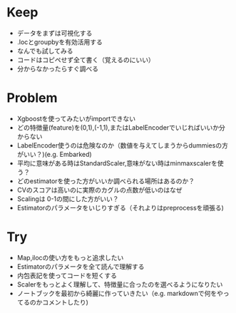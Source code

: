 # Keep
- データをまずは可視化する
- .locとgroupbyを有効活用する
- なんでも試してみる
- コードはコピペせず全て書く（覚えるのにいい）
- 分からなかったらすぐ調べる


# Problem
- Xgboostを使ってみたいがimportできない
- どの特徴量(feature)を(0,1),(-1,1),またはLabelEncoderでいじればいいか分からない
- LabelEncoder使うのは危険なのか（数値を与えてしまうからdummiesの方がいい？)(e.g. Embarked)
- 平均に意味がある時はStandardScaler,意味がない時はminmaxscalerを使う？
- どのestimatorを使った方がいいか調べられる場所はあるのか？
- CVのスコアは高いのに実際のカグルの点数が低いのはなぜ
- Scalingは 0-1の間にした方がいい？
- Estimatorのパラメータをいじりすぎる（それよりはpreprocessを頑張る)



# Try
- Map,ilocの使い方をもっと追求したい
- Estimatorのパラメータを全て読んで理解する
- 内包表記を使ってコードを短くする
- Scalerをもっとよく理解して、特徴量に合ったのを選べるようになりたい
- ノートブックを最初から綺麗に作っていきたい（e.g. markdownで何をやってるのかコメントしたり)





